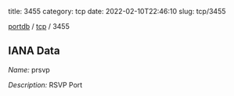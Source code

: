 title: 3455
category: tcp
date: 2022-02-10T22:46:10
slug: tcp/3455

[portdb](/) / [tcp](/category/tcp.html) / 3455


## IANA Data

_Name:_ prsvp

_Description:_ RSVP Port

